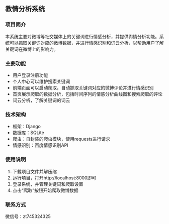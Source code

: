 ## 教情分析系统

### 项目简介

本系统主要对微博等社交媒体上的关键词进行情感分析，并提供舆情分析功能。系统可以抓取关键词对应的微博数据，并进行情感识别和词云分析，以帮助用户了解关键词在微博上的影响力。

### 主要功能

* 用户登录注册功能
* 个人中心可以维护搜索关键词
* 前端页面可以启动爬取，自动抓取关键词对应的微博评论并进行情感识别
* 首页展示爬取的数据分析，包括时间序列的情感分析曲线图和搜索爬取的评论
* 词云分析，了解关键词的词云

### 技术架构

* 框架：Django
* 数据库：SQLite
* 爬虫：自封装的爬虫模块，使用requests进行请求
* 情感识别：百度情感识别API

### 使用说明

1. 下载项目文件并解压缩
2. 运行项目，打开http://localhost:8000即可
3. 登录系统，并管理关键词和爬取设置
4. 点击“爬取”按钮开始爬取微博数据

### 联系方式

微信号：zt745324325